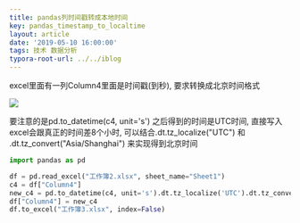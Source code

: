 ```yaml
---
title: pandas列时间戳转成本地时间
key: pandas_timestamp_to_localtime
layout: article
date: '2019-05-10 16:00:00'
tags: 技术 数据分析
typora-root-url: ../../iblog
---
```


excel里面有一列Column4里面是时间戳(到秒), 要求转换成北京时间格式

![](http://psf4tlwcj.bkt.clouddn.com/img/timestamp2datetime.png)

要注意的是pd.to_datetime(c4, unit='s') 之后得到的时间是UTC时间, 直接写入excel会跟真正的时间差8个小时,
可以结合.dt.tz_localize("UTC") 和 .dt.tz_convert("Asia/Shanghai") 来实现得到北京时间

```python
import pandas as pd

df = pd.read_excel("工作簿2.xlsx", sheet_name="Sheet1")
c4 = df["Column4"]
new_c4 = pd.to_datetime(c4, unit='s').dt.tz_localize('UTC').dt.tz_convert("Asia/Shanghai")
df["Column4"] = new_c4
df.to_excel("工作簿3.xlsx", index=False)
```